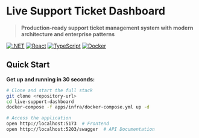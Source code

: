 # Live Support Ticket Dashboard

> **Production-ready support ticket management system with modern architecture and enterprise patterns**

[![.NET](https://img.shields.io/badge/.NET-9.0-blue)](https://dotnet.microsoft.com/)
[![React](https://img.shields.io/badge/React-18.x-61dafb)](https://reactjs.org/)
[![TypeScript](https://img.shields.io/badge/TypeScript-5.x-blue)](https://www.typescriptlang.org/)
[![Docker](https://img.shields.io/badge/Docker-Compose-2496ed)](https://docs.docker.com/compose/)

## Quick Start

**Get up and running in 30 seconds:**
```bash
# Clone and start the full stack
git clone <repository-url>
cd live-support-dashboard
docker-compose -f apps/infra/docker-compose.yml up -d

# Access the application
open http://localhost:5173  # Frontend
open http://localhost:5203/swagger  # API Documentation
